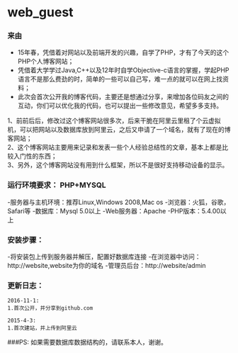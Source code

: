 # web_guest

### 来由
 - 15年春，凭借着对网站以及前端开发的兴趣，自学了PHP，才有了今天的这个PHP个人博客网站；<br>
 - 凭借着大学学过Java,C++以及12年时自学Objective-c语言的掌握，学起PHP语言不是那么费劲的时，简单的一些可以自己写，难一点的就可以在网上找资料；<br>
 - 此次会首次公开我的博客代码，主要还是想通过分享，来增加各位码友之间的互动，你们可以优化我的代码，也可以提出一些修改意见，希望多多支持。
 
 1、前前后后，修改过这个博客网站很多次，后来干脆在阿里云里租了个云虚拟机，可以把网站以及数据库放到阿里云，之后又申请了一个域名，就有了现在的博客网站；<br>
 2、这个博客网站主要用来记录和发表一些个人经验总结性的文章，基本上都是比较入门性的东西；<br>
 3、另外，这个博客网站没有用到什么框架，所以不是很好支持移动设备的显示。<br>

### 运行环境要求： PHP+MYSQL
-服务器与主机环境：推荐Linux,Windows 2008,Mac os
-浏览器：火狐，谷歌，Safari等
-数据库：Mysql 5.0以上
-Web服务器：Apache
-PHP版本：5.4.00以上

### 安装步骤：
-将安装包上传到服务器并解压，配置好数据库连接
-在浏览器中访问：http://website,website为你的域名
-管理员后台：http://website/admin

### 更新日志：<br/>
    2016-11-1:
    1.首次公开，并分享到github.com
    
    2015-4-3:
    1.首次建站，并上传到阿里云
    

###PS:
    如果需要数据库数据结构的，请联系本人，谢谢。


